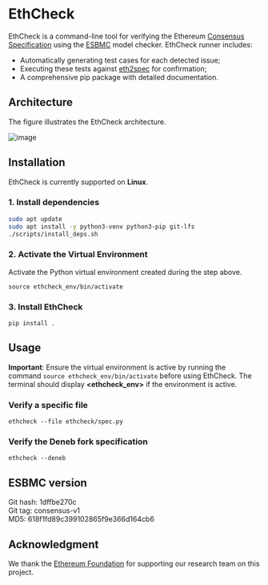 # EthCheck

EthCheck is a command-line tool for verifying the Ethereum [Consensus Specification](https://github.com/ethereum/consensus-specs) using the [ESBMC](https://github.com/esbmc/esbmc) model checker. EthCheck runner includes:
- Automatically generating test cases for each detected issue;
- Executing these tests against [eth2spec](https://pypi.org/project/eth2spec/) for confirmation;
- A comprehensive pip package with detailed documentation.

## Architecture

The figure illustrates the EthCheck architecture.

![image](https://github.com/user-attachments/assets/1ca2c021-a236-4769-b9fe-2d9830bfaf45)

## Installation
EthCheck is currently supported on **Linux**.

### 1. Install dependencies
```bash
sudo apt update
sudo apt install -y python3-venv python3-pip git-lfs
./scripts/install_deps.sh
```
### 2. Activate the Virtual Environment
Activate the Python virtual environment created during the step above.
```
source ethcheck_env/bin/activate
```
### 3. Install EthCheck
```
pip install .
```

## Usage
**Important**: Ensure the virtual environment is active by running the command ```source ethcheck_env/bin/activate``` before using EthCheck. The terminal should display **\<ethcheck_env\>** if the environment is active.

### Verify a specific file
```
ethcheck --file ethcheck/spec.py
```

### Verify the Deneb fork specification
```
ethcheck --deneb
```

## ESBMC version
Git hash: 1dffbe270c </br>
Git tag: consensus-v1 </br>
MD5: 618f1fd89c399102865f9e366d164cb6 </br>

## Acknowledgment

We thank the [Ethereum Foundation](https://www.linkedin.com/company/ethereum-foundation/) for supporting our research team on this project.

